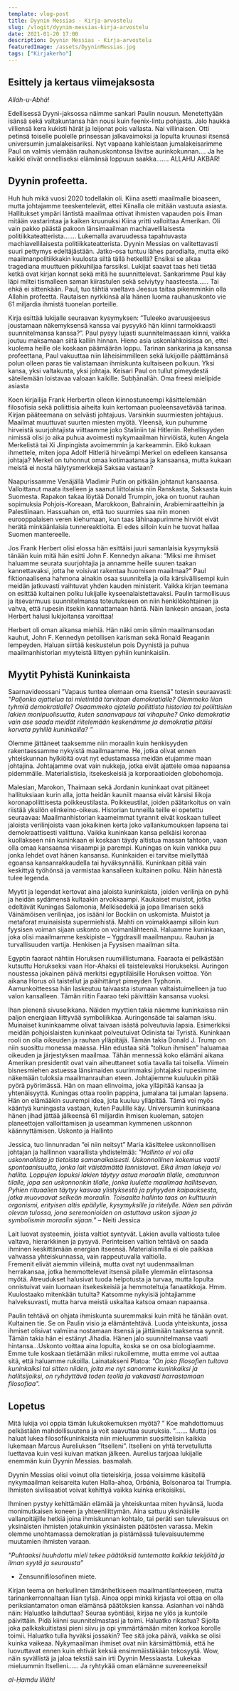 ```yaml
---
template: vlog-post
title: Dyynin Messias - Kirja-arvostelu
slug: /vlogit/dyynim-messias-kirja-arvostelu
date: 2021-01-20 17:00
description: Dyynin Messias - Kirja-arvostelu
featuredImage: /assets/DyyninMessias.jpg
tags: ["Kirjakerho"]
---
```

##    Esittely ja kertaus viimejaksosta

*Alláh-u-Abhá!*  

Edellisessä Dyyni-jaksossa näimme sankari Paulin nousun. Menetettyään isänsä sekä valtakuntansa hän nousi kuin feenix-lintu pohjasta. Jalo haukka villiensä kera kukisti härät ja leijonat pois vallasta. Nai villinaisen. Otti petinsä toiselle puolelle prinsessan jalkavaimoksi ja lopulta kruunasi itsensä universumin jumalakeisariksi. Nyt vapaana kahleistaan jumalakeisarimme Paul on valmis viemään rauhanuskontonsa lävitse aurinkokunnan…. Ja he kaikki elivät onnelliseksi elämänsä loppuun saakka……. ALLAHU AKBAR!

## Dyynin profeetta.

Huh huh mikä vuosi 2020 todellakin oli. Kiina asetti maailmalle bioaseen, mutta johtajamme teeskentelevät, ettei Kiinalla ole mitään vastuuta asiasta. Hallitukset ympäri läntistä maailmaa ottivat ihmisten vapauden pois ilman mitään vastarintaa ja kaiken kruunuksi Kiina yritti valloittaa Amerikan. Oli vain pakko päästä pakoon länsimaailman machiavellilaisesta politiikkateatterista……. Lukemalla avaruudessa tapahtuvasta machiavellilaisesta politiikkateatterista. 
Dyynin Messias on valitettavasti suuri pettymys edeltäjästään. Jatko-osa tuntuu lähes parodialta, mutta eikö maailmanpolitiikkakin kuulosta siltä tällä hetkellä? Ensiksi se alkaa tragediana muuttuen pikkuhiljaa farssiksi. Lukijat saavat taas heti tietää ketkä ovat kirjan konnat sekä mitä he suunnittelevat. Sankarimme Paul käy läpi miltei tismalleen saman kiirastulen sekä selviytyy haasteesta…… Tai ehkä ei sittenkään. Paul, tuo tähtiä vaeltava Jeesus taitaa pikemminkin olla Allahin profeetta.  Rautaisen nyrkkinsä alla hänen luoma rauhanuskonto vie 61 miljardia ihmistä tuonelan porteille.

Kirja esittää lukijalle seuraavan kysymyksen: ”Tuleeko avaruusjeesus joustamaan näkemyksensä kanssa vai pysyykö hän kiinni tarmokkaasti suunnitelmansa kanssa?”. Paul pysyy lujasti suunnitelmassaan kiinni, vaikka joutuu maksamaan siitä kalliin hinnan.  Hieno asia uskonlahkoisissa on, ettei kuolema heille ole koskaan päämäärän loppu. Tarinan sankarina ja kansansa profeettana, Paul vakuuttaa niin läheisimmilleen sekä lukijoille päättämänsä polun olleen paras tie valistamaan ihmiskunta kultaiseen polkuun. Yksi kansa, yksi valtakunta, yksi johtaja. Keisari Paul on tullut pimeydestä säteilemään loistavaa valoaan kaikille. Subḥānallāh.
Oma freesi mielipide asiasta 

Koen kirjailija Frank Herbertin olleen kiinnostuneempi käsittelemään filosofisia sekä poliittisia aiheita kuin kertomaan puoleensavetävää tarinaa. Kirjan pääteemana on selvästi johtajuus. Varsinkin suurmiesten johtajuus. Maailmat muuttuvat suurten miesten myötä.  Yleensä, kun puhumme hirveistä suurjohtajista viittaamme joko Staliniin tai Hitleriin. Rehellisyyden nimissä olisi jo aika puhua avoimesti nykymaailman hirviöistä, kuten Angela Merkelistä tai Xi Jinpingista avoimemmin ja karkeammin. Eikö kukaan ihmettele, miten jopa Adolf Hitleriä hirveämpi Merkel on edelleen kansansa johtaja? Merkel on tuhonnut omaa kotimaatansa ja kansaansa, mutta kukaan meistä ei nosta hälytysmerkkejä Saksaa vastaan?  

Naapurissamme Venäjällä Vladimir Putin on pitkään johtanut kansaansa. Valloittanut maata itselleen ja saanut liittolaisia niin Ranskasta, Saksasta kuin Suomesta. Rapakon takaa löytää Donald Trumpin, joka on tuonut rauhan sopimuksia Pohjois-Koreaan, Marokkoon, Bahrainiin, Arabiemiraatteihin ja Palestiinaan. Hassuahan on, että tuo suurmies saa niin monen eurooppalaisen veren kiehumaan, kun taas lähinaapurimme hirviöt eivät herätä minkäänlaisia tunnereaktioita. Ei edes silloin kuin he tuovat hallaa Suomen mantereelle.

Jos Frank Herbert olisi elossa hän esittäisi juuri samanlaisia kysymyksiä tänään kuin mitä hän esitti John F. Kennedyn aikana: ”Miksi me ihmiset haluamme seurata suurjohtajia ja annamme heille suuren taakan kannettavaksi, jotta he voisivat rakentaa huomisen maailmaa?”
Paul fiktionaalisena hahmona ainakin osaa suunnitella ja olla kärsivällisempi kuin meidän jatkuvasti vaihtuvat yhden kauden ministerit. Vaikka kirjan teemana on esittää kultainen polku lukijalle kyseenalaistettavaksi. Paulin tarmollisuus ja itsevarmuus suunnitelmansa toteutukseen on niin henkilökohtainen ja vahva, että rupesin itsekin kannattamaan häntä. Näin lankesin ansaan, josta Herbert halusi lukijoitansa varoittaa!

Herbert oli oman aikansa miehiä. Hän näki omin silmin maailmansodan kauhut, John F. Kennedyn petollisen karisman sekä Ronald Reaganin lempeyden. Haluan siirtää keskustelun pois Dyynistä ja puhua maailmanhistorian myyteistä liittyen pyhiin kuninkaisiin.  

## Myytit Pyhistä Kuninkaista

Saarnavideossani ”Vapaus tuntea olemaan oma itsensä” totesin seuraavasti: 
*”Paljonko ajattelua tai mietintää tarvitaan demokratialle? Olemmeko liian tyhmiä demokratialle? Osaammeko ajatella poliittista historiaa tai poliittisien lakien monipuolisuutta, kuten sananvapaus tai vihapuhe? Onko demokratia vain ase saada meidät riitelemään keskenämme ja demokratia pitäisi korvata pyhillä kuninkailla? ”*

Olemme jättäneet taaksemme niin moraalin kuin henkisyyden rakentaessamme nykyistä maailmaamme. He, jotka olivat ennen yhteiskunnan hylkiöitä ovat nyt edustamassa meidän etujamme maan johtajina. Johtajamme ovat vain nukkeja, jotka eivät ajattele omaa napaansa pidemmälle. Materialistisia, itsekeskeisiä ja korporaatioiden globohomoja.

Malesian, Marokon, Thaimaan sekä Jordanin kuninkaat ovat pitäneet hallituksiaan kurin alla, jotta heidän kauniit maansa eivät kärsisi liikoja koronapoliittisesta poikkeustilasta. Poikkeustilat, joiden päätarkoitus on vain riistää yksilön elinkeino-oikeus. Historian tunneilla teille ei opetettu seuraavaa: Maailmanhistorian kaameimmat tyrannit eivät koskaan tulleet jaloista verilinjoista vaan jokaikinen kerta joko vallankumouksen lapsena tai demokraattisesti valittuna. Vaikka kuninkaan kansa pelkäisi koronaa kuollakseen niin kuninkaan ei koskaan täydy altistua massan tahtoon, vaan olla omaa kansaansa viisaampi ja parempi. Kuningas on kuin vankka puu jonka lehdet ovat hänen kansansa. Kuninkaiden ei tarvitse miellyttää egoansa kansanrakkaudella tai hyväksynnällä. Kuninkaan pitää vain keskittyä työhönsä ja varmistaa kansalleen kultainen polku. Näin hänestä tulee legenda. 

Myytit ja legendat kertovat aina jaloista kuninkaista, joiden verilinja on pyhä ja heidän sydämensä kultaakin arvokkaampi. Kaukaiset muistot, jotka edeltävät Kuningas Salomonia, Melkisedekiä ja jopa Ilmarisen sekä Väinämöisen verilinjaa, jos isääni Ior Bockiin on uskomista.  Muistot ja metaforat muinaisista supermiehistä. Mahti on voimakkaampi silloin kun fyysisen voiman sijaan uskonto on voimanlähteenä.  Haluamme kuninkaan, joka olisi maailmamme keskipiste – Yggdrasill maailmanpuu. Rauhan ja turvallisuuden vartija. Henkisen ja Fyysisen maailman silta.

Egyptin faaraot nähtiin Horuksen ruumiillistumana. Faaraota ei pelkästään kutsuttu Horukseksi vaan Hor-Ahaksi eli taistelevaksi Horukseksi. Auringon noustessa jokainen päivä merkitsi egyptiläisille Horuksen voittoa. Yön aikana Horus oli taistellut ja päihittänyt pimeyden Typhonin. Aamunkoitteessa hän laskeutuu taivaasta istumaan valtaistuimelleen ja tuo valon kansalleen. Tämän riitin Faarao teki päivittäin kansansa vuoksi.

Ihan pienenä sivuseikkana. Näiden myyttien takia näemme kuninkaissa niin paljon energiaan liittyvää symboliikkaa. Auringonsäde tai salaman isku. Muinaiset kuninkaamme olivat taivaan isästä polveutuvia lapsia. Esimerkiksi meidän pohjoislaisten kuninkaat polveutuivat Odinista tai Tyristä. 
Kuninkaan rooli on olla oikeuden ja rauhan ylläpitäjä. Tämän takia Donald J. Trump on niin suosittu monessa maassa. Hän edustaa sitä ”tolkun ihmisen” haluamaa oikeuden ja järjestyksen maailmaa. Tähän mennessä koko elämäni aikana Amerikan presidentit ovat vain aiheuttaneet sotia tavalla tai toisella. Viimein bisnesmiehen astuessa länsimaiden suurimmaksi johtajaksi rupesimme näkemään tuloksia maailmanrauhan eteen. Johtajiemme kuuluukin pitää pyörä pyörimässä. Hän on maan elinvoima, joka ylläpitää kansaa ja yhtenäisyyttä.  Kuningas ottaa roolin pappina, jumalana tai jumalan lapsena. Hän on elämääkin suurempi idea, jota kuuluu ylläpitää. Tämä voi myös kääntyä kuningasta vastaan, kuten Paulille käy. Universumin kuninkaana hänen jihad jättää jälkeensä 61 miljardin ihmisen kuoleman, satojen planeettojen valloittamisen ja useamman kymmenen uskonnon käännyttämisen. 
Uskonto ja Hallinto

Jessica, tuo linnunradan ”ei niin neitsyt” Maria käsittelee uskonnollisen johtajan ja hallinnon vaarallista yhdistelmää: 
*”Hallinto ei voi olla uskonnollista ja tietoista samanaikaisesti. Uskonnollinen kokemus vaatii spontaanisuutta, jonka lait väistämättä lannistavat. Eikä ilman lakeja voi hallita. Loppujen lopuksi lakien täytyy astua moraalin tilalle, omatunnon tilalle, jopa sen uskonnonkin tilalle, jonka luulette maailmaa hallitsevan. Pyhien rituaalien täytyy kasvaa ylistyksestä ja pyhyyden kaipauksesta, jotka muovaavat selkeän moraalin. Toisaalta hallinto taas on kulttuurin organismi, erityisen altis epäilylle, kysymyksille ja riitelylle. Näen sen päivän olevan tulossa, jona seremonioiden on astuttava uskon sijaan ja symbolismin moraalin sijaan.”*
– Neiti Jessica

Lait luovat systeemin, joista valtiot syntyvät. Lakien avulla valtiosta tulee valtava, hierarkkinen ja pysyvä. Perinteisen valtion tehtävä on saada ihminen keskittämään energian itseensä. Materialismilla ei ole paikkaa vahvassa yhteiskunnassa, vain rappeutuvalla valtiolla.  
Fremenit elivät aiemmin villeinä, mutta ovat nyt uudenmaailman herrakansaa, jotka hemmottelevat itsensä pilalle ylemmän elintasonsa myötä. Atreudukset halusivat tuoda helpotusta ja turvaa, mutta lopulta onnistuivat vain luomaan itsekeskeisiä ja hemmoteltuja fanaatikkoja. Hmm. Kuulostaako mitenkään tutulta? Katsomme nykyisiä johtajiamme halveksuvasti, mutta harva meistä uskaltaa katsoa omaan napaansa. 

Paulin tehtävä on ohjata ihmiskunta suuremmaksi kuin mitä he tänään ovat. Kultainen tie. Se on Paulin visio ja elämäntehtävä. Luoda yhteiskunta, jossa ihmiset olisivat valmiina nostamaan itsensä ja jättämään taaksensa synnit. Tämän takia hän ei estänyt Jihadia. Hänen jalo suunnitelmansa vaati hintansa…Uskonto voittaa aina lopulta, koska se on osa biologiaamme. Emme tule koskaan tietämään miksi rukoilemme, mutta emme voi auttaa sitä, että haluamme rukoilla. Lainatakseni Platoa:
*”On joko filosofien tultava kuninkaiksi tai sitten niiden, joita me nyt sanomme kuninkaiksi ja hallitsijoiksi, on ryhdyttävä toden teolla ja vakavasti harrastamaan filosofiaa".*

## Lopetus

Mitä lukija voi oppia tämän lukukokemuksen myötä? ” Koe mahdottomuus pelkästään mahdollisuutena ja voit saavuttaa suuruksia. ”……. Mutta jos haluat lukea filosofikuninkaista niin mieluummin suosittelisin kaikkia lukemaan Marcus Aureliuksen ”Itselleni”. Itselleni on yhtä tervetullutta luettavaa kuin vesi kuivan matkan jälkeen.  Aurelius tarjoaa lukijalle enemmän kuin Dyynin Messias. basmalah. 

Dyynin Messias olisi voinut olla tieteiskirja, jossa voisimme käsitellä nykymaailman keisareita kuten Halla-ahoa, Orbánia, Bolsonaroa tai Trumpia. Ihmisten sivilisaatiot voivat kehittyä vaikka kuinka erikoisiksi. 

Ihminen pystyy kehittämään elämää ja yhteiskuntaa miten hyvänsä, luoda monimutkaisen koneen ja yhteenliittymän.  Aina sattuu yksinäisille vallanpitäjille hetkiä joina ihmiskunnan kohtalo, tai peräti sen tulevaisuus  on yksinäisten ihmisten jotakuinkin yksinäisten päätösten varassa. Mekin olemme unohtamassa demokratian ja pistämässä tulevaisuutemme muutamien ihmisten varaan.

*”Puhtaaksi huuhdottu mieli tekee päätöksiä tuntematta kaikkia tekijöitä ja ilman syytä ja seurausta”* 
- Zensunnifilosofinen miete.

Kirjan teema on herkullinen tämänhetkiseen maailmantilanteeseen, mutta tarinankerronnaltaan liian tylsä.  Ainoa oppi minkä kirjasta voi ottaa on olla periksiantamaton oman elämänsä päätöksien kanssa. Asianhan voi nähdä näin: Haluatko laihduttaa? Seuraa syöntiäsi, kirjaa ne ylös ja kuntoile päivittäin. Pidä kiinni suunnitelmastasi ja toimi. Haluatko rikastua? Sijoita joka palkkakuitistasi pieni siivu ja opi ymmärtämään miten korkoa korolle toimii. Haluatko tulla hyväksi jossakin? Tee sitä joka päivä, vaikka se olisi kuinka vaikeaa. Nykymaailman ihmiset ovat niin kärsimättömiä, että he luovuttavat ennen kuin ehtivät keksiä ensimmäistäkään tekosyytä. Wow, näin syvällistä ja jaloa tekstiä sain irti Dyynin Messiaasta. Lukekaa mieluummin Itselleni…… Ja ryhtykää oman elämänne suvereeneiksi!  

*al-Ḥamdu lillāh!*


